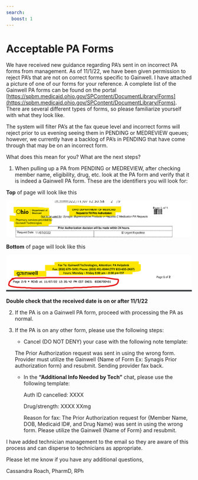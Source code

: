 ```yaml
---
search:
  boost: 1
---
```


# Acceptable PA Forms

We have received new guidance regarding PA’s sent in on incorrect PA forms from management. As of 11/1/22, we have been given permission to reject PA’s that are not on correct forms specific to Gainwell. I have attached a picture of one of our forms for your reference. A complete list of the Gainwell PA forms can be found on the portal [https://spbm.medicaid.ohio.gov/SPContent/DocumentLibrary/Forms](https://spbm.medicaid.ohio.gov/SPContent/DocumentLibrary/Forms). There are several different types of forms, so please familiarize yourself with what they look like. 

 
The system will filter PA’s at the fax queue level and incorrect forms will reject prior to us evening seeing them in PENDING or MEDREVIEW queues; however, we currently have a backlog of PA’s in PENDING that have come through that may be on an incorrect form.
 
What does this mean for you? What are the next steps?

1. When pulling up a PA from PENDING or MEDREVIEW, after checking member name, eligibility, drug, etc. look at the PA form and verify that it is indeed a Gainwell PA form. These are the identifiers you will look for:
	
**Top** of page will look like this

![Alt text](acceptable_pa_forms_1.png)
	 
**Bottom** of page will look like this

![Alt text](acceptable_pa_forms_2.png)
	
	 
**Double check that the received date is on or after 11/1/22**
	 
2. If the PA is on a Gainwell PA form, proceed with processing the PA as normal.

3. If the PA is on any other form, please use the following steps:

	- Cancel (DO NOT DENY) your case with the following note template:
		
	The Prior Authorization request was sent in using the wrong form. Provider must utilize the Gainwell {Name of Form Ex: Synagis Prior authorization form} and resubmit. Sending provider fax back.
			
	- In the **“Additional Info Needed by Tech”** chat, please use the following template:
					
 		Auth ID cancelled:  XXXX

		Drug/strength:  XXXX  XXmg
					
		Reason for fax:  The Prior Authorization request for {Member Name, DOB, Medicaid ID#, and Drug Name} was sent in using the wrong form. Please utilize the Gainwell {Name of Form} and resubmit. 

I have added technician management to the email so they are aware of this process and can disperse to technicians as appropriate.  
 
Please let me know if you have any additional questions,
 
Cassandra Roach, PharmD, RPh

